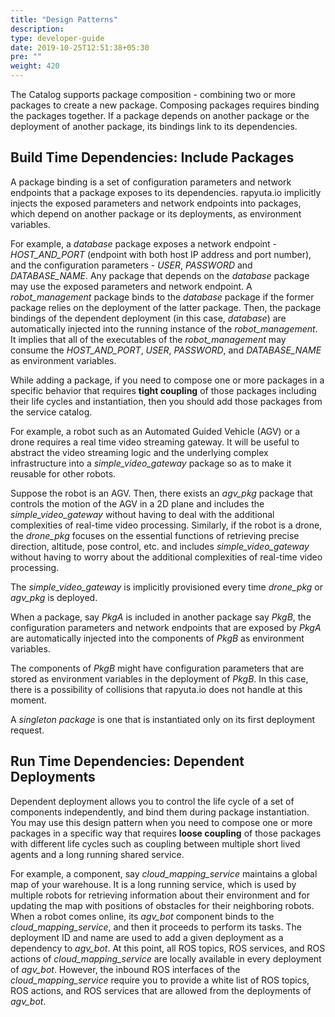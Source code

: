 ```yaml
---
title: "Design Patterns"
description:
type: developer-guide
date: 2019-10-25T12:51:38+05:30
pre: ""
weight: 420
---
```

The Catalog supports package composition - combining two or more packages to create a new package. Composing packages requires binding the packages together. If a package depends on another package or the deployment of another package, its bindings link to its dependencies.

## Build Time Dependencies: Include Packages
A package binding is a set of configuration parameters and network endpoints that a package exposes to its dependencies. rapyuta.io implicitly injects the
exposed parameters and network endpoints into packages, which depend on another
package or its deployments, as environment variables.

For example, a _database_ package exposes a network endpoint - *HOST_AND_PORT*
(endpoint with both host IP address and port number), and the configuration
parameters - _USER_, _PASSWORD_ and *DATABASE_NAME*. Any package that depends on the
_database_ package may use the exposed parameters and network endpoint.
A *robot_management* package binds to the _database_ package if the former package relies on the deployment of the latter package. Then, the package bindings of the dependent deployment (in this case, _database_) are automatically injected into the running instance of the *robot_management*.
It implies that all of the executables of the *robot_management* may consume the *HOST_AND_PORT*, _USER_, _PASSWORD_, and *DATABASE_NAME* as environment variables.

While adding a package, if you need to compose one or more packages in a specific behavior that requires **tight coupling** of those packages including their life cycles and instantiation, then you should add those packages from the service catalog.

For example, a robot such as an Automated Guided Vehicle (AGV) or a drone requires a real time video streaming gateway. It will be useful to abstract the video streaming logic and the underlying complex infrastructure into a *simple_video_gateway* package so as to make it reusable for other robots.

Suppose the robot is an AGV. Then, there exists an *agv_pkg* package that controls the motion of the AGV in a 2D plane and includes the *simple_video_gateway* without
having to deal with the additional complexities of real-time video processing.
Similarly, if the robot is a drone, the *drone_pkg* focuses on the essential
functions of retrieving precise direction, altitude, pose control, etc. and
includes *simple_video_gateway* without having to worry about the additional
complexities of real-time video processing.

The *simple_video_gateway* is implicitly provisioned every time *drone_pkg* or
*agv_pkg* is deployed.

When a package, say _PkgA_ is included in another package say _PkgB_, the configuration
parameters and network endpoints that are exposed by _PkgA_ are automatically
injected into the components of _PkgB_ as environment variables.

The components of _PkgB_ might have configuration parameters that are stored as
environment variables in the deployment of _PkgB_. In this case, there is a
possibility of collisions that rapyuta.io does not handle at this moment.

A *singleton package* is one that is instantiated only on its first deployment request.

## Run Time Dependencies: Dependent Deployments
Dependent deployment allows you to control the life cycle of a set of components independently, and bind them during package instantiation. You may use this design pattern when you need to compose one or more packages in a specific way that requires **loose coupling** of those packages with different life cycles such as coupling between multiple short lived agents and a long running shared service.

For example, a component, say *cloud_mapping_service* maintains a global map of
your warehouse. It is a long running service, which is used by multiple robots
for retrieving information about their environment and for updating the map with positions of obstacles for their neighboring robots. When a robot comes online, its *agv_bot* component binds to the *cloud_mapping_service*, and then it proceeds to perform its tasks. The deployment ID and name are used to add a given deployment as a dependency to *agv_bot*. At this point, all ROS topics, ROS services, and ROS actions of *cloud_mapping_service* are locally available in every deployment of *agv_bot*. However, the inbound ROS interfaces of the *cloud_mapping_service* require you to provide a white list of ROS topics, ROS actions, and ROS services that are allowed from the deployments of *agv_bot*.